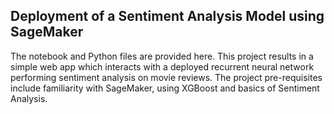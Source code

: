 ## Deployment of a Sentiment Analysis Model using SageMaker

The notebook and Python files are provided here. This project results in a simple web app which interacts with a deployed recurrent neural network performing sentiment analysis on movie reviews. 
The project pre-requisites include familiarity with SageMaker, using XGBoost and basics of Sentiment Analysis.
